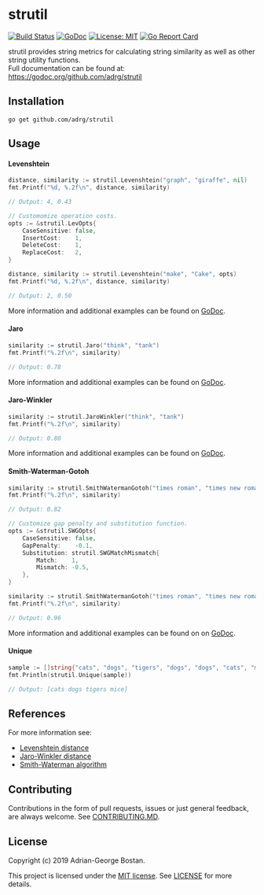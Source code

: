 strutil
=======
[![Build Status](https://travis-ci.org/adrg/strutil.svg?branch=master)](https://travis-ci.org/adrg/strutil)
[![GoDoc](https://img.shields.io/badge/godoc-reference-blue.svg?style=flat-square)](https://godoc.org/github.com/adrg/strutil)
[![License: MIT](https://img.shields.io/badge/license-MIT-red.svg?style=flat-square)](https://opensource.org/licenses/MIT)
[![Go Report Card](https://goreportcard.com/badge/github.com/adrg/strutil)](https://goreportcard.com/report/github.com/adrg/strutil)

strutil provides string metrics for calculating string similarity as well as
other string utility functions.  
Full documentation can be found at: https://godoc.org/github.com/adrg/strutil

## Installation

```
go get github.com/adrg/strutil
```

## Usage

#### Levenshtein

```go
distance, similarity := strutil.Levenshtein("graph", "giraffe", nil)
fmt.Printf("%d, %.2f\n", distance, similarity)

// Output: 4, 0.43
```

```go
// Customomize operation costs.
opts := &strutil.LevOpts{
    CaseSensitive: false,
    InsertCost:    1,
    DeleteCost:    1,
    ReplaceCost:   2,
}

distance, similarity := strutil.Levenshtein("make", "Cake", opts)
fmt.Printf("%d, %.2f\n", distance, similarity)

// Output: 2, 0.50
```
More information and additional examples can be found on
[GoDoc](https://godoc.org/github.com/adrg/strutil#Levenshtein).

#### Jaro

```go
similarity := strutil.Jaro("think", "tank")
fmt.Printf("%.2f\n", similarity)

// Output: 0.78
```

More information and additional examples can be found on
[GoDoc](https://godoc.org/github.com/adrg/strutil#Jaro).

#### Jaro-Winkler

```go
similarity := strutil.JaroWinkler("think", "tank")
fmt.Printf("%.2f\n", similarity)

// Output: 0.80
```

More information and additional examples can be found on
[GoDoc](https://godoc.org/github.com/adrg/strutil#JaroWinkler).

#### Smith-Waterman-Gotoh

```go
similarity := strutil.SmithWatermanGotoh("times roman", "times new roman", nil)
fmt.Printf("%.2f\n", similarity)

// Output: 0.82
```

```go
// Customize gap penalty and substitution function.
opts := &strutil.SWGOpts{
    CaseSensitive: false,
    GapPenalty:    -0.1,
    Substitution: strutil.SWGMatchMismatch{
        Match:    1,
        Mismatch: -0.5,
    },
}

similarity := strutil.SmithWatermanGotoh("times roman", "times new roman", opts)
fmt.Printf("%.2f\n", similarity)

// Output: 0.96
```

More information and additional examples can be found on
on [GoDoc](https://godoc.org/github.com/adrg/strutil#SmithWatermanGotoh).

#### Unique

```go
sample := []string{"cats", "dogs", "tigers", "dogs", "dogs", "cats", "mice"}
fmt.Println(strutil.Unique(sample))

// Output: [cats dogs tigers mice]
```

## References

For more information see:
- [Levenshtein distance](https://en.wikipedia.org/wiki/Levenshtein_distance)
- [Jaro-Winkler distance](https://en.wikipedia.org/wiki/Jaro%E2%80%93Winkler_distance)
- [Smith-Waterman algorithm](https://en.wikipedia.org/wiki/Smith%E2%80%93Waterman_algorithm)

## Contributing

Contributions in the form of pull requests, issues or just general feedback,
are always welcome.
See [CONTRIBUTING.MD](https://github.com/adrg/strutil/blob/master/CONTRIBUTING.md).

## License
Copyright (c) 2019 Adrian-George Bostan.

This project is licensed under the [MIT license](https://opensource.org/licenses/MIT).
See [LICENSE](https://github.com/adrg/strutil/blob/master/LICENSE) for more details.
